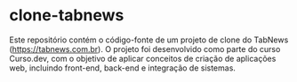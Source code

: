 # clone-tabnews

Este repositório contém o código-fonte de um projeto de clone do TabNews (https://tabnews.com.br). O projeto foi desenvolvido como parte do curso Curso.dev, com o objetivo de aplicar conceitos de criação de aplicações web, incluindo front-end, back-end e integração de sistemas.
